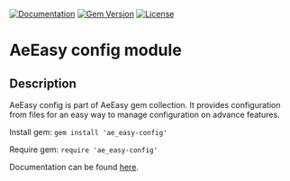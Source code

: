 [![Documentation](http://img.shields.io/badge/docs-rdoc.info-blue.svg)](http://rubydoc.org/gems/ae_easy-config/frames)
[![Gem Version](https://badge.fury.io/rb/ae_easy-config.svg)](http://github.com/answersengine/ae_easy-config/releases)
[![License](http://img.shields.io/badge/license-MIT-yellowgreen.svg)](#license)

# AeEasy config module
## Description

AeEasy config is part of AeEasy gem collection. It provides configuration from files for an easy way to manage configuration on advance features.

Install gem:
```gem install 'ae_easy-config'```

Require gem:
```require 'ae_easy-config'```

Documentation can be found [here](http://rubydoc.org/gems/ae_easy-config/frames).
